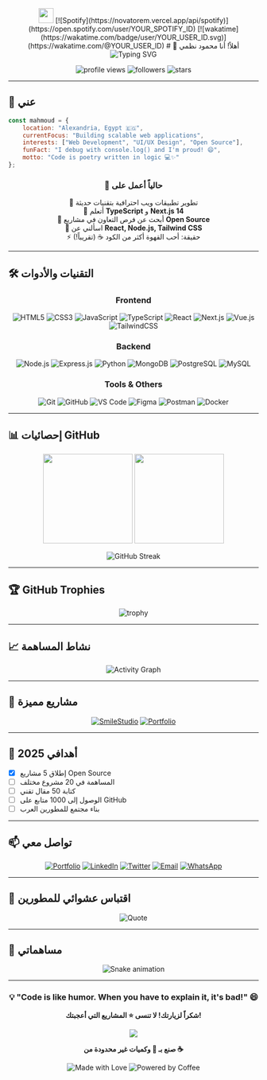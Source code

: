 <div align="center">
  <img src="https://media.giphy.com/media/hvRJCLFzcasrR4ia7z/giphy.gif" width="30px"/>
  [![Spotify](https://novatorem.vercel.app/api/spotify)](https://open.spotify.com/user/YOUR_SPOTIFY_ID)
  [![wakatime](https://wakatime.com/badge/user/YOUR_USER_ID.svg)](https://wakatime.com/@YOUR_USER_ID)
# 👋 أهلاً! أنا محمود نظمي

<img src="https://readme-typing-svg.herokuapp.com?font=Fira+Code&weight=600&size=28&duration=4000&pause=1000&color=00D9FF&center=true&vCenter=true&random=false&width=600&lines=Senior+Full+Stack+Developer+%F0%9F%9A%80;UI%2FUX+Enthusiast+%F0%9F%8E%A8;Open+Source+Contributor+%F0%9F%92%BB;Building+Amazing+Experiences+%E2%9C%A8" alt="Typing SVG" />

<p align="center">
  <img src="https://komarev.com/ghpvc/?username=MahmoudNazmy&label=Profile%20Views&color=0e75b6&style=flat" alt="profile views" />
  <img src="https://img.shields.io/github/followers/MahmoudNazmy?label=Followers&style=social" alt="followers" />
  <img src="https://img.shields.io/github/stars/MahmoudNazmy?label=Stars&style=social" alt="stars" />
</p>

</div>

---

## 🚀 عني
```javascript
const mahmoud = {
    location: "Alexandria, Egypt 🇪🇬",
    currentFocus: "Building scalable web applications",
    interests: ["Web Development", "UI/UX Design", "Open Source"],
    funFact: "I debug with console.log() and I'm proud! 😄",
    motto: "Code is poetry written in logic 💻✨"
};
```

<div align="center">

### 💼 حالياً أعمل على
🔭 تطوير تطبيقات ويب احترافية بتقنيات حديثة  
🌱 أتعلم **TypeScript** و **Next.js 14**  
👯 أبحث عن فرص التعاون في مشاريع **Open Source**  
💬 اسألني عن **React, Node.js, Tailwind CSS**  
⚡ حقيقة: أحب القهوة أكثر من الكود ☕ (تقريباً!)

</div>

---

## 🛠️ التقنيات والأدوات

<div align="center">

### Frontend
![HTML5](https://img.shields.io/badge/HTML5-E34F26?style=for-the-badge&logo=html5&logoColor=white)
![CSS3](https://img.shields.io/badge/CSS3-1572B6?style=for-the-badge&logo=css3&logoColor=white)
![JavaScript](https://img.shields.io/badge/JavaScript-F7DF1E?style=for-the-badge&logo=javascript&logoColor=black)
![TypeScript](https://img.shields.io/badge/TypeScript-007ACC?style=for-the-badge&logo=typescript&logoColor=white)
![React](https://img.shields.io/badge/React-20232A?style=for-the-badge&logo=react&logoColor=61DAFB)
![Next.js](https://img.shields.io/badge/Next.js-000000?style=for-the-badge&logo=nextdotjs&logoColor=white)
![Vue.js](https://img.shields.io/badge/Vue.js-35495E?style=for-the-badge&logo=vuedotjs&logoColor=4FC08D)
![TailwindCSS](https://img.shields.io/badge/Tailwind_CSS-38B2AC?style=for-the-badge&logo=tailwind-css&logoColor=white)

### Backend
![Node.js](https://img.shields.io/badge/Node.js-43853D?style=for-the-badge&logo=node.js&logoColor=white)
![Express.js](https://img.shields.io/badge/Express.js-404D59?style=for-the-badge&logo=express&logoColor=white)
![Python](https://img.shields.io/badge/Python-3776AB?style=for-the-badge&logo=python&logoColor=white)
![MongoDB](https://img.shields.io/badge/MongoDB-4EA94B?style=for-the-badge&logo=mongodb&logoColor=white)
![PostgreSQL](https://img.shields.io/badge/PostgreSQL-316192?style=for-the-badge&logo=postgresql&logoColor=white)
![MySQL](https://img.shields.io/badge/MySQL-005C84?style=for-the-badge&logo=mysql&logoColor=white)

### Tools & Others
![Git](https://img.shields.io/badge/GIT-E44C30?style=for-the-badge&logo=git&logoColor=white)
![GitHub](https://img.shields.io/badge/GitHub-100000?style=for-the-badge&logo=github&logoColor=white)
![VS Code](https://img.shields.io/badge/VS_Code-0078D4?style=for-the-badge&logo=visual%20studio%20code&logoColor=white)
![Figma](https://img.shields.io/badge/Figma-F24E1E?style=for-the-badge&logo=figma&logoColor=white)
![Postman](https://img.shields.io/badge/Postman-FF6C37?style=for-the-badge&logo=Postman&logoColor=white)
![Docker](https://img.shields.io/badge/Docker-2CA5E0?style=for-the-badge&logo=docker&logoColor=white)

</div>

---

## 📊 إحصائيات GitHub

<div align="center">
  
<img height="180em" src="https://github-readme-stats.vercel.app/api?username=MahmoudNazmy&show_icons=true&theme=tokyonight&include_all_commits=true&count_private=true"/>
<img height="180em" src="https://github-readme-stats.vercel.app/api/top-langs/?username=MahmoudNazmy&layout=compact&langs_count=8&theme=tokyonight"/>

</div>

<div align="center">
  
![GitHub Streak](https://github-readme-streak-stats.herokuapp.com/?user=MahmoudNazmy&theme=tokyonight)

</div>

---

## 🏆 GitHub Trophies

<div align="center">
  
![trophy](https://github-profile-trophy.vercel.app/?username=MahmoudNazmy&theme=tokyonight&no-frame=true&no-bg=false&margin-w=4&row=1)

</div>

---

## 📈 نشاط المساهمة

<div align="center">

![Activity Graph](https://github-readme-activity-graph.vercel.app/graph?username=MahmoudNazmy&theme=tokyo-night&hide_border=true&area=true)

</div>

---

## 💼 مشاريع مميزة

<div align="center">

[![SmileStudio](https://github-readme-stats.vercel.app/api/pin/?username=MahmoudNazmy&repo=smilestudio&theme=tokyonight)](https://github.com/MahmoudNazmy/smilestudio)
[![Portfolio](https://github-readme-stats.vercel.app/api/pin/?username=MahmoudNazmy&repo=Portfolio&theme=tokyonight)](https://github.com/MahmoudNazmy/Portfolio)

</div>

---

## 🎯 أهدافي 2025

- [x] إطلاق 5 مشاريع Open Source
- [ ] المساهمة في 20 مشروع مختلف
- [ ] كتابة 50 مقال تقني
- [ ] الوصول إلى 1000 متابع على GitHub
- [ ] بناء مجتمع للمطورين العرب

---

## 📫 تواصل معي

<div align="center">

[![Portfolio](https://img.shields.io/badge/Portfolio-FF5722?style=for-the-badge&logo=google-chrome&logoColor=white)](https://mahmoudnazmy.github.io/Portfolio/)
[![LinkedIn](https://img.shields.io/badge/LinkedIn-0077B5?style=for-the-badge&logo=linkedin&logoColor=white)](https://www.linkedin.com/in/mahmoudnazmy/)
[![Twitter](https://img.shields.io/badge/Twitter-1DA1F2?style=for-the-badge&logo=twitter&logoColor=white)](https://twitter.com/mahmoudnazmy)
[![Email](https://img.shields.io/badge/Email-D14836?style=for-the-badge&logo=gmail&logoColor=white)](mailto:contact@mahmoudnazmy.dev)
[![WhatsApp](https://img.shields.io/badge/WhatsApp-25D366?style=for-the-badge&logo=whatsapp&logoColor=white)](https://wa.me/YOUR_NUMBER)

</div>

---

## 💭 اقتباس عشوائي للمطورين

<div align="center">

![Quote](https://quotes-github-readme.vercel.app/api?type=horizontal&theme=tokyonight)

</div>

---

## 🐍 مساهماتي

<div align="center">

![Snake animation](https://raw.githubusercontent.com/MahmoudNazmy/MahmoudNazmy/output/github-contribution-grid-snake-dark.svg)

</div>

---

<div align="center">

### 💡 "Code is like humor. When you have to explain it, it's bad!" 😄

**شكراً لزيارتك! لا تنسى ⭐ المشاريع التي أعجبتك!**

<img src="https://raw.githubusercontent.com/andreasbm/readme/master/assets/lines/colored.png">

**صنع بـ 💙 وكميات غير محدودة من ☕**

![Made with Love](https://forthebadge.com/images/badges/built-with-love.svg)
![Powered by Coffee](https://forthebadge.com/images/badges/powered-by-coffee.svg)

</div>
